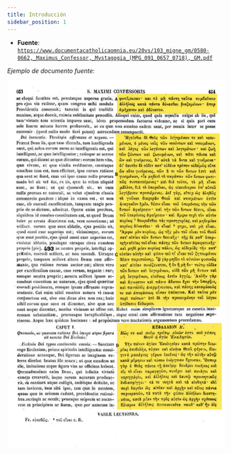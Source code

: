 ```yaml
---
title: Introducción
sidebar_position: 1
---
```


- **Fuente**: [`https://www.documentacatholicaomnia.eu/20vs/103_migne_gm/0580-0662,_Maximus_Confessor,_Mystagogia_(MPG_091_0657_0718),_GM.pdf`](https://www.documentacatholicaomnia.eu/20vs/103_migne_gm/0580-0662,_Maximus_Confessor,_Mystagogia_(MPG_091_0657_0718),_GM.pdf)

_Ejemplo de documento fuente:_

![img-02](img-text-02.png)